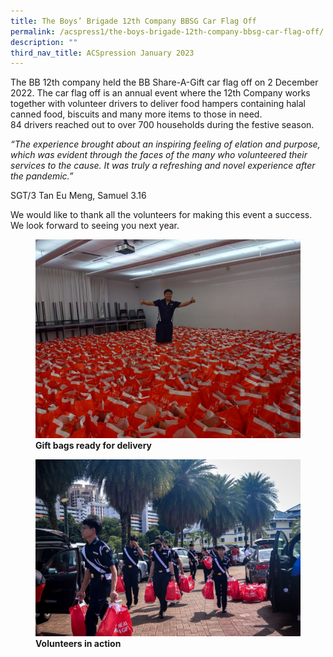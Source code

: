 ```yaml
---
title: The Boys’ Brigade 12th Company BBSG Car Flag Off
permalink: /acspress1/the-boys-brigade-12th-company-bbsg-car-flag-off/
description: ""
third_nav_title: ACSpression January 2023
---
```


The BB 12th company held the BB Share-A-Gift car flag off on 2 December 2022. The car flag off is an annual event where the 12th Company works together with volunteer drivers to deliver food hampers containing halal canned food, biscuits and many more items to those in need.  
84 drivers reached out to over 700 households during the festive season.

_“The experience brought about an inspiring feeling of elation and purpose, which was evident through the faces of the many who volunteered their services to the cause. It was truly a refreshing and novel experience after the pandemic.”_

SGT/3 Tan Eu Meng, Samuel 3.16

We would like to thank all the volunteers for making this event a success. We look forward to seeing you next year.

<figure>
<img src="/images/Picture2.jpg">
<figcaption> <strong>Gift bags ready for delivery</strong> </figcaption>
</figure>

<figure>
<img src="/images/Picture3.jpg">
<figcaption> <strong>Volunteers in action</strong> </figcaption>
</figure>
